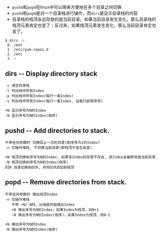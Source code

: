 * `pushd`和`popd`在linux中可以用来方便地在多个目录之间切换
* `pushd`和`popd`是对一个目录栈进行操作，而`dirs`是显示目录栈的内容
* 目录栈的栈顶永远存放的是当前目录。如果当前目录发生变化，那么目录栈的栈顶元素肯定也变了；反过来，如果栈顶元素发生变化，那么当前目录肯定也变了。

```sh
$ dirs -v
 0  /mnt
 1  /etc/yum.repos.d
 2  /etc
 3  ~
```

## dirs -- Display directory stack

```
-c 清空目录栈
-l 列出栈中所有Index
-p 列出栈中所有Index(每行一条Index)
-v 列出栈中所有Index(每行一条Index, 且每行前带序号)

+N 显示序号为N的Index
-N 显示序号为N的Index(倒序)
```

## pushd -- Add directories to stack.

```
不带任何参数时 切换回上一次的目录(即序号为1的Index)
-n 仅操作堆栈, 不切换当前目录(即栈顶不发生改变)

+N 栈顶切换到序号为N的Index, 如果该Index的目录不存在, 该Index会被修改成当前目录
-N 栈顶切换到序号为N的Index(倒序)
DIR 目录切换到DIR, 并将DIR添加到栈顶
```

## popd -- Remove directories from stack.

```
不带任何参数时 弹出栈顶Index
-n 仅操作堆栈
   不带 +N/-N时，从栈底开始弹出Index
   +N 弹出序号为N的Index，如果Index为栈顶，则N+1
   -N 弹出序号为N的Index(倒序)，如果Index为栈顶，则N-1

+N 弹出序号为N的Index
-N 弹出序号为N的Index(倒序)
```
